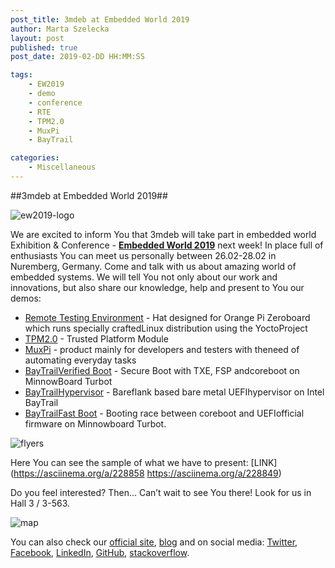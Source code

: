 ```yaml
---
post_title: 3mdeb at Embedded World 2019
author: Marta Szelecka
layout: post
published: true
post_date: 2019-02-DD HH:MM:SS

tags:
    - EW2019
    - demo
    - conference
    - RTE
    - TPM2.0
    - MuxPi
    - BayTrail

categories:
    - Miscellaneous
---
```


##3mdeb at Embedded World 2019##

![ew2019-logo](link)

We are excited to inform You that 3mdeb will take part in embedded world
Exhibition & Conference - [**Embedded World 2019**](https://www.embedded-world.de/en/ausstellerprodukte/embwld19/exhibitor-43765140/3mdeb-embedded-systems-consulting-piotr-krol) next week! In place full of enthusiasts You can meet us personally between 26.02-28.02 in Nuremberg, Germany. Come and talk with us about amazing world of embedded systems. We will tell You
not only about our work and innovations, but also share our knowledge, help and
present to You our demos:
* [Remote Testing Environment](https://cloud.3mdeb.com/index.php/s/Jt6PEtos7iznQkf) - Hat designed for Orange Pi Zeroboard which runs
specially craftedLinux distribution using the YoctoProject
* [TPM2.0](https://cloud.3mdeb.com/index.php/s/jKgCHCtTSQYejTa) - Trusted Platform Module
* [MuxPi](https://cloud.3mdeb.com/index.php/s/WgpRzGYitfEYfBN) - product mainly for developers and testers with theneed of automating
everyday tasks
* [BayTrailVerified Boot](https://cloud.3mdeb.com/index.php/s/E43E8rinTiYLbG3) - Secure Boot with TXE, FSP andcoreboot on MinnowBoard
Turbot
* [BayTrailHypervisor](https://cloud.3mdeb.com/index.php/s/QZPnMfXTsipQeES) - Bareflank based bare metal UEFIhypervisor on Intel BayTrail
* [BayTrailFast Boot](https://cloud.3mdeb.com/index.php/s/n2A3268kssiHJ96) - Booting race between coreboot and UEFIofficial firmware on
Minnowboard Turbot.

![flyers](link)

Here You can see the sample of what we have to present: [LINK](https://asciinema.org/a/228858
https://asciinema.org/a/228849)

Do you feel interested? Then… Can’t wait to see You there! Look for us in Hall 3 / 3-563.

![map](link)

You can also check our [official site](https://3mdeb.com/), [blog](https://3mdeb.com/news-ideas/) and on social media: [Twitter](https://twitter.com/3mdeb_com),
[Facebook](https://www.facebook.com/3mdeb), [LinkedIn](https://www.linkedin.com/company/3mdeb), [GitHub](https://github.com/3mdeb), [stackoverflow](https://stackoverflow.com/users/587395/piotr-kr%C3%B3l).
